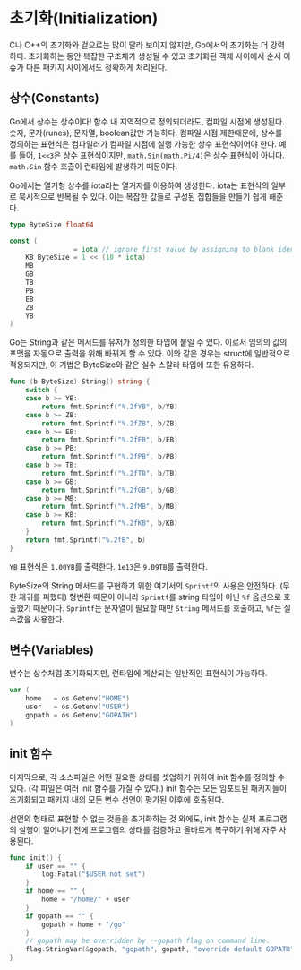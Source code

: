 # 초기화(Initialization)

C나 C++의 초기화와 겉으로는 많이 달라 보이지 않지만, Go에서의 초기화는 더 강력하다. 초기화하는 동안 복잡한 구조체가 생성될 수 있고 초기화된 객체 사이에서 순서 이슈가 다른 패키지 사이에서도 정확하게 처리된다.

## 상수(Constants)

Go에서 상수는 상수이다! 함수 내 지역적으로 정의되더라도, 컴파일 시점에 생성된다. 숫자, 문자(runes), 문자열, boolean값만 가능하다. 컴파일 시점 제한때문에, 상수를 정의하는 표현식은 컴파일러가 컴파일 시점에 실행 가능한 상수 표현식이어야 한다. 예를 들어, `1<<3`은 상수 표현식이지만, `math.Sin(math.Pi/4)`은 상수 표현식이 아니다. `math.Sin` 함수 호출이 런타임에 발생하기 때문이다.

Go에서는 열거형 상수를 iota라는 열거자를 이용하여 생성한다. iota는 표현식의 일부로 묵시적으로 반복될 수 있다. 이는 복잡한 값들로 구성된 집합들을 만들기 쉽게 해준다.

```go
type ByteSize float64

const (
    _           = iota // ignore first value by assigning to blank identifier
    KB ByteSize = 1 << (10 * iota)
    MB
    GB
    TB
    PB
    EB
    ZB
    YB
)
```

Go는 String과 같은 메서드를 유저가 정의한 타입에 붙일 수 있다. 이로서 임의의 값의 포맷을 자동으로 출력을 위해 바뀌게 할 수 있다. 이와 같은 경우는 struct에 일반적으로 적용되지만, 이 기법은 ByteSize와 같은 실수 스칼라 타입에 또한 유용하다.

```go
func (b ByteSize) String() string {
    switch {
    case b >= YB:
        return fmt.Sprintf("%.2fYB", b/YB)
    case b >= ZB:
        return fmt.Sprintf("%.2fZB", b/ZB)
    case b >= EB:
        return fmt.Sprintf("%.2fEB", b/EB)
    case b >= PB:
        return fmt.Sprintf("%.2fPB", b/PB)
    case b >= TB:
        return fmt.Sprintf("%.2fTB", b/TB)
    case b >= GB:
        return fmt.Sprintf("%.2fGB", b/GB)
    case b >= MB:
        return fmt.Sprintf("%.2fMB", b/MB)
    case b >= KB:
        return fmt.Sprintf("%.2fKB", b/KB)
    }
    return fmt.Sprintf("%.2fB", b)
}
```

`YB` 표현식은 `1.00YB`를 출력한다. `1e13`은 `9.09TB`를 출력한다.

ByteSize의 String 메서드를 구현하기 위한 여기서의 `Sprintf`의 사용은 안전하다. (무한 재귀를 피했다) 형변환 때문이 아니라 `Sprintf`를 string 타입이 아닌 `%f` 옵션으로 호출했기 때문이다. `Sprintf`는 문자열이 필요할 때만 `String` 메서드를 호출하고, `%f`는 실수값을 사용한다.

## 변수(Variables)

변수는 상수처럼 초기화되지만, 런타임에 계산되는 일반적인 표현식이 가능하다.

```go
var (
    home   = os.Getenv("HOME")
    user   = os.Getenv("USER")
    gopath = os.Getenv("GOPATH")
)
```

## init 함수

마지막으로, 각 소스파일은 어떤 필요한 상태를 셋업하기 위하여 init 함수를 정의할 수 있다. (각 파일은 여러 init 함수를 가질 수 있다.) init 함수는 모든 임포트된 패키지들이 초기화되고 패키지 내의 모든 변수 선언이 평가된 이후에 호출된다.

선언의 형태로 표현할 수 없는 것들을 초기화하는 것 외에도, init 함수는 실제 프로그램의 실행이 일어나기 전에 프로그램의 상태를 검증하고 올바르게 복구하기 위해 자주 사용된다.

```go
func init() {
    if user == "" {
        log.Fatal("$USER not set")
    }
    if home == "" {
        home = "/home/" + user
    }
    if gopath == "" {
        gopath = home + "/go"
    }
    // gopath may be overridden by --gopath flag on command line.
    flag.StringVar(&gopath, "gopath", gopath, "override default GOPATH")
}
```